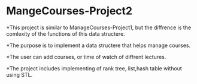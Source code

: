 # MangeCourses-Project2

*This project is similar to ManageCourses-Project1, but the diffrence is the comlexity of the functions of this data structere. 

*The purpose is to implement a data structere that helps manage courses.

*The user can add courses, or time of watch of diffrent lectures.

*The project includes implementing of rank tree, list,hash table without using STL.

